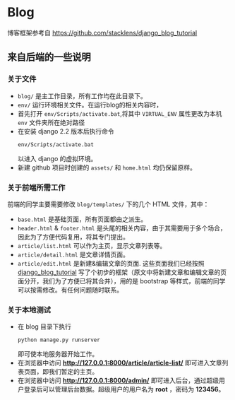 # Blog

博客框架参考自 https://github.com/stacklens/django_blog_tutorial

## 来自后端的一些说明
### 关于文件
- `blog/` 是主工作目录，所有工作均在此目录下。
- `env/` 运行环境相关文件。在运行blog的相关内容时，
- 首先打开 `env/Scripts/activate.bat`,将其中 `VIRTUAL_ENV` 属性更改为本机 `env` 文件夹所在绝对路径
- 在安装 django 2.2 版本后执行命令
  ```shell
  env/Scripts/activate.bat
  ```
  以进入 django 的虚拟环境。
- 新建 github 项目时创建的 `assets/` 和 `home.html` 均仍保留原样。

### 关于前端所需工作
前端的同学主要需要修改 `blog/templates/` 下的几个 HTML 文件，其中：
- `base.html` 是基础页面，所有页面都由之派生。
- `header.html` & `footer.html` 是头尾的相关内容，由于其需要用于多个场合，因此为了方便代码复用，将其专门提出。
- `article/list.html` 可以作为主页，显示文章列表等。
- `article/detail.html` 是文章详情页面。
- `article/edit.html` 是新建&编辑文章的页面.
这些页面我们已经按照 [django_blog_tutorial](https://github.com/stacklens/django_blog_tutorial) 写了个初步的框架（原文中将新建文章和编辑文章的页面分开，我们为了方便已将其合并），用的是 bootstrap 等样式，前端的同学可以按需修改。有任何问题随时联系。

### 关于本地测试
- 在 blog 目录下执行
  ```shell
  python manage.py runserver
  ```
  即可使本地服务器开始工作。
- 在浏览器中访问 **http://127.0.0.1:8000/article/article-list/**
  即可进入文章列表页面，即我们暂定的主页。
- 在浏览器中访问 **http://127.0.0.1:8000/admin/**
  即可进入后台，通过超级用户登录后可以管理后台数据。超级用户的用户名为 **root** ，密码为 **123456**。
